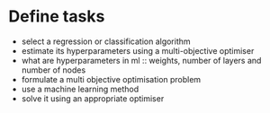 # Define tasks
-  select a regression or classification algorithm
-  estimate its hyperparameters using a multi-objective optimiser
-  what are hyperparameters in ml :: weights, number of layers and number of nodes
-  formulate a multi objective optimisation problem
-  use a machine learning method
-  solve it using an appropriate optimiser
